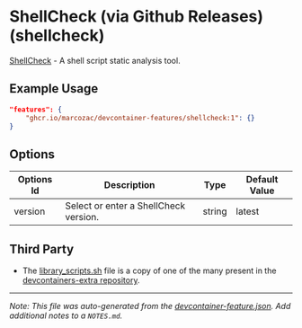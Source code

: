 
# ShellCheck (via Github Releases) (shellcheck)

[ShellCheck](https://github.com/koalaman/shellcheck) - A shell script static analysis tool.

## Example Usage

```json
"features": {
    "ghcr.io/marcozac/devcontainer-features/shellcheck:1": {}
}
```

## Options

| Options Id | Description | Type | Default Value |
|-----|-----|-----|-----|
| version | Select or enter a ShellCheck version. | string | latest |

## Third Party

-   The [library_scripts.sh](./library_scripts.sh) file is a copy of one of the many present in the [devcontainers-extra repository](https://github.com/devcontainers-extra/features/).


---

_Note: This file was auto-generated from the [devcontainer-feature.json](https://github.com/marcozac/devcontainer-features/blob/main/src/shellcheck/devcontainer-feature.json).  Add additional notes to a `NOTES.md`._
